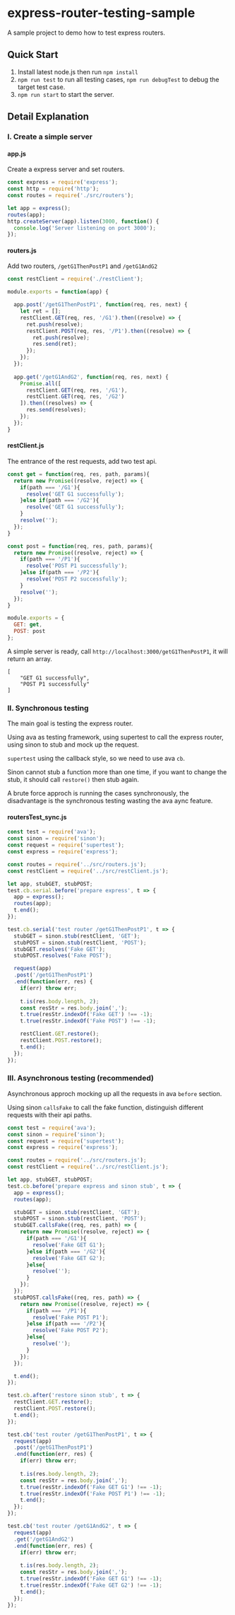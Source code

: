 # express-router-testing-sample
A sample project to demo how to test express routers.

## Quick Start
1. Install latest node.js then run `npm install`
2. `npm run test` to run all testing cases, `npm run debugTest` to debug the target test case.
3. `npm run start` to start the server.


## Detail Explanation
### I. Create a simple server

#### app.js
Create a express server and set routers.
```javascript
const express = require('express');
const http = require('http');
const routes = require('./src/routers');

let app = express();
routes(app);
http.createServer(app).listen(3000, function() {
  console.log('Server listening on port 3000');
});
```

#### routers.js
Add two routers, `/getG1ThenPostP1` and `/getG1AndG2`
```javascript
const restClient = require('./restClient');

module.exports = function(app) {

  app.post('/getG1ThenPostP1', function(req, res, next) {
    let ret = [];
    restClient.GET(req, res, '/G1').then((resolve) => {
      ret.push(resolve);
      restClient.POST(req, res, '/P1').then((resolve) => {
        ret.push(resolve);
        res.send(ret);
      });
    });
  });
  
  app.get('/getG1AndG2', function(req, res, next) {
    Promise.all([
      restClient.GET(req, res, '/G1'),
      restClient.GET(req, res, '/G2')
    ]).then((resolves) => {
      res.send(resolves);
    });
  });
}
```

#### restClient.js
The entrance of the rest requests, add two test api.
```javascript
const get = function(req, res, path, params){
  return new Promise((resolve, reject) => {
    if(path === '/G1'){
      resolve('GET G1 successfully');
    }else if(path === '/G2'){
      resolve('GET G1 successfully');
    }
    resolve('');
  });
}

const post = function(req, res, path, params){
  return new Promise((resolve, reject) => {
    if(path === '/P1'){
      resolve('POST P1 successfully');
    }else if(path === '/P2'){
      resolve('POST P2 successfully');
    }
    resolve('');
  });
}

module.exports = {
  GET: get,
  POST: post
};
```

A simple server is ready, call `http://localhost:3000/getG1ThenPostP1`, it will return an array.
```
[
    "GET G1 successfully",
    "POST P1 successfully"
]
```


### II. Synchronous testing
The main goal is testing the express router.

Using ava as testing framework, using supertest to call the express router, using sinon to stub and mock up the request.

`supertest` using the callback style, so we need to use ava `cb`.

Sinon cannot stub a function more than one time, if you want to change the stub, it should call `restore()` then stub again.

A brute force approch is running the cases synchronously, the disadvantage is the synchronous testing wasting the ava aync feature.

#### routersTest_sync.js
```javascript
const test = require('ava');
const sinon = require('sinon');
const request = require('supertest');
const express = require('express');

const routes = require('../src/routers.js');
const restClient = require('../src/restClient.js');

let app, stubGET, stubPOST;
test.cb.serial.before('prepare express', t => {
  app = express();
  routes(app);
  t.end();
});

test.cb.serial('test router /getG1ThenPostP1', t => {
  stubGET = sinon.stub(restClient, 'GET');
  stubPOST = sinon.stub(restClient, 'POST');
  stubGET.resolves('Fake GET');
  stubPOST.resolves('Fake POST');

  request(app)
  .post('/getG1ThenPostP1')
  .end(function(err, res) {
    if(err) throw err;
    
    t.is(res.body.length, 2);
    const resStr = res.body.join(',');
    t.true(resStr.indexOf('Fake GET') !== -1);
    t.true(resStr.indexOf('Fake POST') !== -1);

    restClient.GET.restore();
    restClient.POST.restore();
    t.end();
  });
});
```

### III. Asynchronous testing (recommended)
Asynchronous approch mocking up all the requests in ava `before` section.

Using sinon `callsFake` to call the fake function, distinguish different requests with their api paths.
```javascript
const test = require('ava');
const sinon = require('sinon');
const request = require('supertest');
const express = require('express');

const routes = require('../src/routers.js');
const restClient = require('../src/restClient.js');

let app, stubGET, stubPOST;
test.cb.before('prepare express and sinon stub', t => {
  app = express();
  routes(app);

  stubGET = sinon.stub(restClient, 'GET');
  stubPOST = sinon.stub(restClient, 'POST');
  stubGET.callsFake((req, res, path) => {
    return new Promise((resolve, reject) => {
      if(path === '/G1'){
        resolve('Fake GET G1');
      }else if(path === '/G2'){
        resolve('Fake GET G2');
      }else{
        resolve('');
      }
    });
  });
  stubPOST.callsFake((req, res, path) => {
    return new Promise((resolve, reject) => {
      if(path === '/P1'){
        resolve('Fake POST P1');
      }else if(path === '/P2'){
        resolve('Fake POST P2');
      }else{
        resolve('');
      }
    });
  });

  t.end();
});

test.cb.after('restore sinon stub', t => {
  restClient.GET.restore();
  restClient.POST.restore();
  t.end();
});

test.cb('test router /getG1ThenPostP1', t => {
  request(app)
  .post('/getG1ThenPostP1')
  .end(function(err, res) {
    if(err) throw err;
    
    t.is(res.body.length, 2);
    const resStr = res.body.join(',');
    t.true(resStr.indexOf('Fake GET G1') !== -1);
    t.true(resStr.indexOf('Fake POST P1') !== -1);
    t.end();
  });
});

test.cb('test router /getG1AndG2', t => {
  request(app)
  .get('/getG1AndG2')
  .end(function(err, res) {
    if(err) throw err;
    
    t.is(res.body.length, 2);
    const resStr = res.body.join(',');
    t.true(resStr.indexOf('Fake GET G1') !== -1);
    t.true(resStr.indexOf('Fake GET G2') !== -1);
    t.end();
  });
});
```
